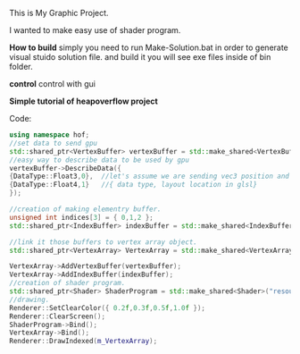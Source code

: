 This is My Graphic Project.

I wanted to make easy use of shader program.

<b>How to build</b>
simply you need to run Make-Solution.bat in order to generate visual stuido solution file.
and build it you will see exe files inside of bin folder.

<b>control</b>
control with gui

<b>Simple tutorial of heapoverflow project</b>


Code:
```cpp
using namespace hof;
//set data to send gpu
std::shared_ptr<VertexBuffer> vertexBuffer = std::make_shared<VertexBuffer>(vertices, (unsigned int)sizeof(vertices));
//easy way to describe data to be used by gpu 
vertexBuffer->DescribeData({  
{DataType::Float3,0},  //let's assume we are sending vec3 position and vec4 color in one vertex buffer.
{DataType::Float4,1}   //{ data type, layout location in glsl}
});

//creation of making elementry buffer. 
unsigned int indices[3] = { 0,1,2 };
std::shared_ptr<IndexBuffer> indexBuffer = std::make_shared<IndexBuffer>(indices, 3);

//link it those buffers to vertex array object.
std::shared_ptr<VertexArray> VertexArray = std::make_shared<VertexArray>();

VertexArray->AddVertexBuffer(vertexBuffer);
VertexArray->AddIndexBuffer(indexBuffer);
//creation of shader program.
std::shared_ptr<Shader> ShaderProgram = std::make_shared<Shader>("resource/default.vert", "resource/default.frag");
//drawing.
Renderer::SetClearColor({ 0.2f,0.3f,0.5f,1.0f });
Renderer::ClearScreen();
ShaderProgram->Bind();
VertexArray->Bind();
Renderer::DrawIndexed(m_VertexArray);
```

